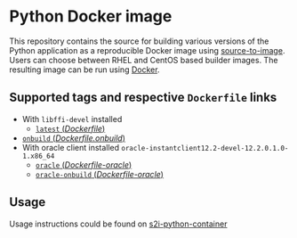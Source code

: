 Python Docker image
===================

This repository contains the source for building various versions of
the Python application as a reproducible Docker image using
[source-to-image](https://github.com/openshift/source-to-image).
Users can choose between RHEL and CentOS based builder images.
The resulting image can be run using [Docker](http://docker.io).


Supported tags and respective `Dockerfile` links
--------------------------------------------------

- With `libffi-devel` installed
  -   [`latest` (*Dockerfile*)](http://github.com/luiscoms/s2i-python-35/blob/master/Dockerfile)
-   [`onbuild` (*Dockerfile.onbuild*)](http://github.com/luiscoms/s2i-python-35/blob/master/Dockerfile.onbuild)
- With oracle client installed `oracle-instantclient12.2-devel-12.2.0.1.0-1.x86_64`
  -   [`oracle` (*Dockerfile-oracle*)](http://github.com/luiscoms/s2i-python-35/blob/master/Dockerfile-oracle)
  -   [`oracle-onbuild` (*Dockerfile-oracle*)](http://github.com/luiscoms/s2i-python-35/blob/master/Dockerfile-oracle.onbuild)

Usage
-----

Usage instructions could be found on [s2i-python-container](https://github.com/sclorg/s2i-python-container/tree/master/3.5)
